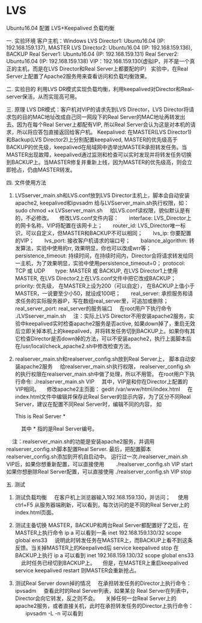 # LVS
Ubuntu16.04 配置 LVS+Keepalived 负载均衡

一. 实验环境
  客户主机：Windows
  LVS Director1: Ubuntu16.04 (IP: 192.168.159.137), MASTER
  LVS Director2: Ubuntu16.04 (IP: 192.168.159.136), BACKUP
  Real Server1: Ubuntu16.04 (IP: 192.168.159.131)
  Real Server2: Ubuntu16.04 (IP: 192.168.159.138)
  VIP：192.168.159.130(虚拟IP，并不是一个真正的主机，而是在LVS Director和Real Server上都要配的IP）
  实验中，在Real Server上配置了Apache2服务用来查看访问和负载均衡效果。
  
二. 实验目的
  利用LVS DR模式实现负载均衡，利用keepalived对Director和Real-server保活，从而实现高可用。
  
三. 原理
  LVS DR模式：客户机对VIP的请求先到LVS Director，LVS Director将请求包的目的MAC地址改成自己同一网段下的Real Server的MAC地址再转发出去。因为在每个Real Server上都配有VIP, 所以Real Server会认为这是对本机的请求，所以将应答包直接返回给客户机。
  Keepalived: 在MASTER(LVS Director1)和Backup(LVS Director2)上分别配置keepalived, MASTER的优先级高于BACKUP的优先级，keepalived在局域网中选举出MASTER承担转发任务。当MASTER出现故障，keepalived通过监测和检查可以实时发现并将转发任务切换到BACKUP上。当MASTER修复并重新上线，因为MASTER的优先级高，则会立即抢占，仍由MASTER转发。
  
四. 文件使用方法
  1. LVSserver_main.sh和LVS.conf放到LVS Director主机上，脚本会自动安装apache2, keepalived和ipvsadm
     给与LVSserver_main.sh执行权限，如：
        sudo chmod +x LVSserver_main.sh
     给LVS.conf读权限，貌似默认是有的，不必修改。
     修改LVS.conf文件内容：
        interface: LVS_Director上的网卡名称，VIP将配置在该网卡上；
        router_id: LVS_Director唯一标识，可以自定义，但MASTER和BACKUP不可以相同；
        lvs_ip: 你要配置的VIP；
        lvs_port: 接收客户机请求的端口号；
        balance_algorithm: 转发算法，实验中使用的rr, 效果明显，你也可以改成wrr等；
        persistence_timeout: 持续时间，在持续时间内，Director会将请求转发给同一主机，为了效果明显，实验中使用persistence_timeout=0；
        protocol: TCP 或 UDP
        type: MASTER 或 BACKUP, 在LVS Director1上使用 MASTER, 在LVS Director2上在LVS.conf文件中把它改成BACKUP；
        priority: 优先级， 在MASTER上设为200（可以自定）， 在BACKUP上值小于MASTER，一说要至少小50，就设成100吧；
        real_server: 承担服务和请求任务的实际服务器IP，写在数组real_server里，可追加或删除；
        real_server_port: real_server的服务端口
     在root用户下执行命令
        ./LVSserver_main.sh
     注：实际上LVS Director不用安装apache2服务，实验中keepalived实时检查apache2服务是否active, 如果down掉了，重启无效后立即关掉本机上的keepalived，并将转发任务切到BACKUP上。如果你有其它检查Director是否down掉的方法，可以不安装apache2，执行上面脚本后在/usr/local/check_apache2.sh中修改检查方法。
     
  2. realserver_main.sh和realserver_config.sh放到Real Server上， 脚本自动安装apache2服务
     给realserver_main.sh执行权限， realserver_config.sh的执行权限在realserver_main.sh中做了处理，所以不用管。
     在root用户下执行命令:
        ./realserver_main.sh VIP
     其中，VIP是和你在Director上配置的VIP相同。
     修改apache2主页面：
        gedit /var/www/html/index.html
     在index.html文件中编辑并保存此Real Server的显示内容，为了区分不同Real Server，建议在配置不同Real Server时，编辑不同的内容， 如
        <p>This is Real Server *</p>
     其中 * 指的是Real Server编号。
     
     注：realserver_main.sh的功能是安装apache2服务，并调用realserver_config.sh脚本配置Real Server. 最后，把配置脚本realserver_config.sh添加到开机自启动中。 运行过一次./realserver_main.sh VIP后，如果你想重新配置，可以直接使用
        ./realserver_config.sh VIP start
        如果你想删除Real Server配置，可以直接使用
        ./realserver_config.sh VIP stop
        
五. 测试
  1. 测试负载均衡
      在客户机上浏览器输入192.168.159.130，并访问；
      使用 ctrl+F5 从服务器端刷新，可以看到，每次访问的是不同的Real Server上的index.html页面。
  
  2. 测试主备切换
     MASTER，BACKUP和两台Real Server都配置好了之后，在MASTER上执行命令
        ip a
     可以看到一条
        inet 192.168.159.130/32 scope global ens33
     说明此时转发任务在MASTER上，而BACKUP上看不到这条反馈。当关掉MASTER上的Keepalived后
        service keepalived stop
     在BACKUP上执行
        ip a
     可以看到
        inet 192.168.159.130/32 scope global ens33
     此时任务已经切到BACKUP上。
     但是，在MASTER上重启keepalived
        service keepalived restart
     则MASTER会重新抢占。
     
  3. 测试Real Server down掉的情况
     在承担转发任务的Director上执行命令：
        ipvsadm
     查看此时的Real Server列表，如果某台 Real Server在列表中，Director会向它转发，反之则不会。
     关掉任何一台Real Server上的apache2服务，或者直接关机，此时在承担转发任务的Director上执行命令：
        ipvsadm -L -n
     可以看到
  
  
  

